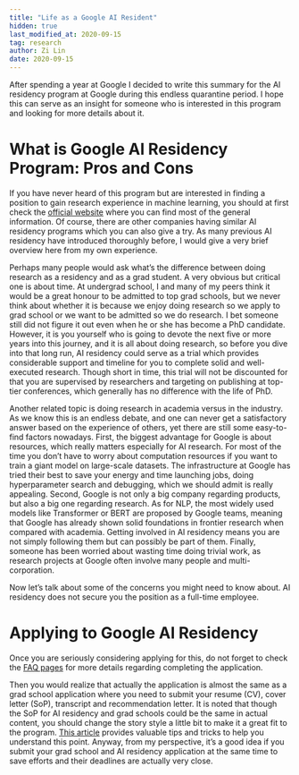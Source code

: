 ```yaml
---
title: "Life as a Google AI Resident"
hidden: true
last_modified_at: 2020-09-15
tag: research
author: Zi Lin
date: 2020-09-15
---
```

After spending a year at Google I decided to write this summary for the AI residency program at Google during this endless quarantine period. I hope this can serve as an insight for someone who is interested in this program and looking for more details about it.

# What is Google AI Residency Program: Pros and Cons

If you have never heard of this program but are interested in finding a position to gain research experience in machine learning, you should at first check the [official website](https://research.google/careers/ai-residency/) where you can find most of the general information. Of course, there are other companies having similar AI residency programs which you can also give a try. As many previous AI residency have introduced thoroughly before, I would give a very brief overview here from my own experience.

Perhaps many people would ask what’s the difference between doing research as a residency and as a grad student. A very obvious but critical one is about time. At undergrad school, I and many of my peers think it would be a great honour to be admitted to top grad schools, but we never think about whether it is because we enjoy doing research so we apply to grad school or we want to be admitted so we do research. I bet someone still did not figure it out even when he or she has become a PhD candidate. However, it is you yourself who is going to devote the next five or more years into this journey, and it is all about doing research, so before you dive into that long run, AI residency could serve as a trial which provides considerable support and timeline for you to complete solid and well-executed research. Though short in time, this trial will not be discounted for that you are supervised by researchers and targeting on publishing at top-tier conferences, which generally has no difference with the life of PhD. 

Another related topic is doing research in academia versus in the industry. As we know this is an endless debate, and one can never get a satisfactory answer based on the experience of others, yet there are still some easy-to-find factors nowadays. First, the biggest advantage for Google is about resources, which really matters especially for AI research. For most of the time you don’t have to worry about computation resources if you want to train a giant model on large-scale datasets. The infrastructure at Google has tried their best to save your energy and time launching jobs, doing hyperparameter search and debugging, which we should admit is really appealing. Second, Google is not only a big company regarding products, but also a big one regarding research. As for NLP, the most widely used models like Transformer or BERT are proposed by Google teams, meaning that Google has already shown solid foundations in frontier research when compared with academia. Getting involved in AI residency means you are not simply following them but can possibly be part of them. Finally, someone has been worried about wasting time doing trivial work, as research projects at Google often involve many people and multi-corporation. 

Now let’s talk about some of the concerns you might need to know about. AI residency does not secure you the position as a full-time employee.


# Applying to Google AI Residency

Once you are seriously considering applying for this, do not forget to check the [FAQ pages](https://docs.google.com/document/u/1/d/e/2PACX-1vQPiZGZ0w9J2NuXCVpMovzJmoUpMqfM9ZjiYuhh2ZtVu2Zp8Q6t90MJVlTL668vg1jquMuDcFYKoRYB/pub#kix.guzvict3el9j) for more details regarding completing the application.

Then you would realize that actually the application is almost the same as a grad school application where you need to submit your resume (CV), cover letter (SoP), transcript and recommendation letter. It is noted that though the SoP for AI residency and grad schools could be the same in actual content, you should change the story style a little bit to make it a great fit to the program. [This article](https://colinraffel.com/blog/writing-a-google-ai-residency-cover-letter.html) provides valuable tips and tricks to help you understand this point. Anyway, from my perspective, it’s a good idea if you submit your grad school and AI residency application at the same time to save efforts and their deadlines are actually very close.
